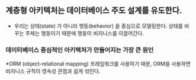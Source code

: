 ## 계층형 아키텍처는 데이터베이스 주도 설계를 유도한다.

* 우리는 상태(state) 가 아니라 행동(behavior) 을 중심으로 모델링한다. 상태를 바꾸는 주체는 행동이기 때문에 행동이 비지니스를 이끌어간다.

### 데이터베이스 중심적인 아키텍처가 만들어지는 가장 큰 원인
*ORM (object-relational mapping) 프레임워크를 사용하기 때문, ORM을 사용하면 비지니스 규칙이 영속성 관점과 쉽게 섞인다.

